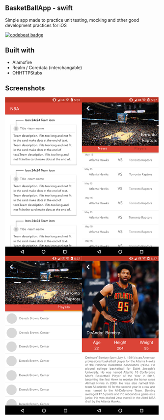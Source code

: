 ## BasketBallApp - swift

Simple app made to practice unit testing, mocking and other good development practices for iOS

[![codebeat badge](https://codebeat.co/badges/8fdcd8fd-5082-40f5-98d7-133846eb08ce)](https://codebeat.co/projects/github-com-crowjambo-basketballapp-master)

## Built with

* Alamofire
* Realm / Coredata (interchangable)
* OHHTTPStubs

## Screenshots

<a href="#"><img src="appImages/1.png" align="left" width="250" ></a>
<a href="#"><img src="appImages/2.png" align="left" width="250" ></a>
<a href="#"><img src="appImages/3.png" align="left" width="250" ></a>
<a href="#"><img src="appImages/4.png" align="left" width="250" ></a>


